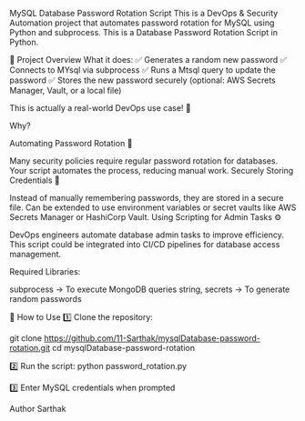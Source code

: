 MySQL Database Password Rotation Script
This is a DevOps & Security Automation project that automates password rotation for MySQL using Python and subprocess. This is a Database Password Rotation Script in Python.

📌 Project Overview
What it does:
✅ Generates a random new password
✅ Connects to MYsql via subprocess
✅ Runs a Mtsql query to update the password
✅ Stores the new password securely (optional: AWS Secrets Manager, Vault, or a local file)
 
 
 This is actually a real-world DevOps use case! 🎯

Why?

Automating Password Rotation 🔄

Many security policies require regular password rotation for databases.
Your script automates the process, reducing manual work.
Securely Storing Credentials 🔐

Instead of manually remembering passwords, they are stored in a secure file.
Can be extended to use environment variables or secret vaults like AWS Secrets Manager or HashiCorp Vault.
Using Scripting for Admin Tasks ⚙️

DevOps engineers automate database admin tasks to improve efficiency.
This script could be integrated into CI/CD pipelines for database access management.


Required Libraries:

subprocess → To execute MongoDB queries
string, secrets → To generate random passwords



📂 How to Use
1️⃣ Clone the repository:

git clone https://github.com/11-Sarthak/mysqlDatabase-password-rotation.git
cd mysqlDatabase-password-rotation

2️⃣ Run the script:
python password_rotation.py

3️⃣ Enter MySQL credentials when prompted

Author
Sarthak
